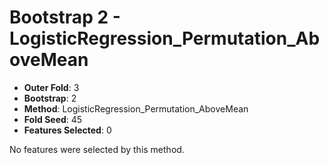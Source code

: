 # Bootstrap 2 - LogisticRegression_Permutation_AboveMean

- **Outer Fold**: 3
- **Bootstrap**: 2
- **Method**: LogisticRegression_Permutation_AboveMean
- **Fold Seed**: 45
- **Features Selected**: 0

No features were selected by this method.
